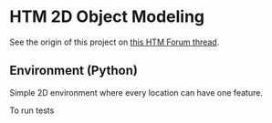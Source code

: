 # HTM 2D Object Modeling

See the origin of this project on [this HTM Forum thread](https://discourse.numenta.org/t/2d-object-recognition-project/5465/12?u=rhyolight). 

## Environment (Python)

Simple 2D environment where every location can have one feature. 

To run tests